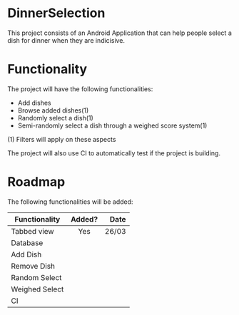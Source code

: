 # DinnerSelection

This project consists of an Android Application that can help people select a dish for dinner when they are indicisive.

# Functionality

The project will have the following functionalities:
- Add dishes
- Browse added dishes(1)
- Randomly select a dish(1)
- Semi-randomly select a dish through a weighed score system(1)

(1) Filters will apply on these aspects

The project will also use CI to automatically test if the project is building.

# Roadmap

The following functionalities will be added:

| Functionality  | Added? | Date  |
| -------------- |:------:| -----:|
| Tabbed view    | Yes    | 26/03 |
| Database       |        |       |
| Add Dish       |        |       |
| Remove Dish    |        |       |
| Random Select  |        |       |
| Weighed Select |        |       |
| CI             |        |       |
